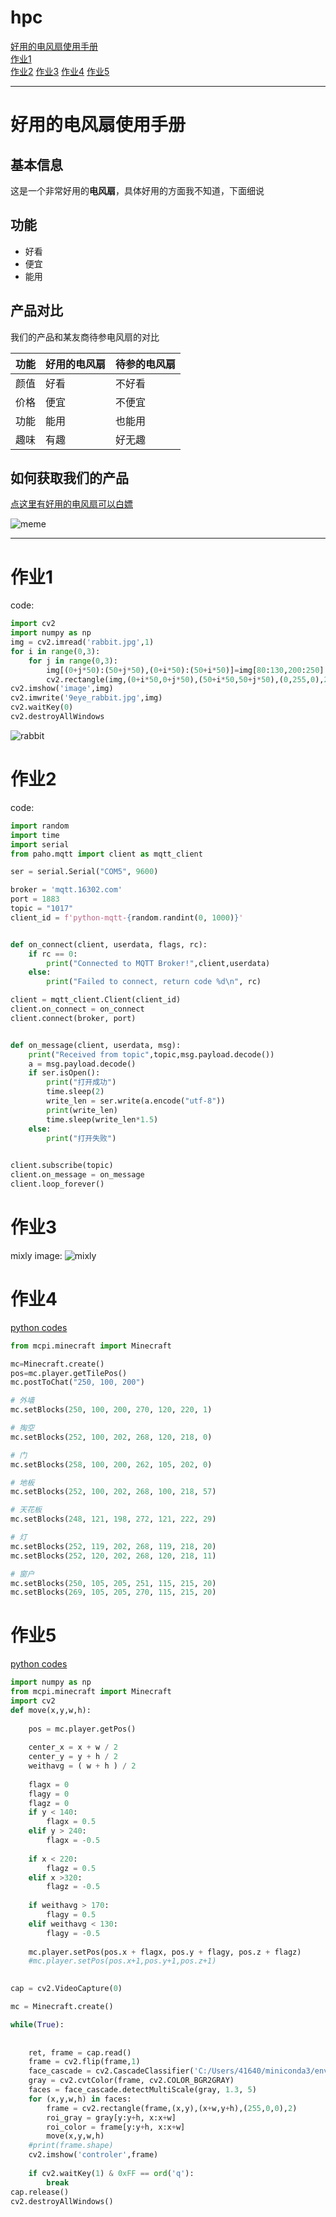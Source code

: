 # hpc
[好用的电风扇使用手册](#好用的电风扇使用手册)  
[作业1](#作业1)  
[作业2](#作业2)
[作业3](#作业3)
[作业4](#作业4)
[作业5](#作业5)

---
# 好用的电风扇使用手册

## 基本信息

这是一个非常好用的**电风扇**，具体好用的方面我不知道，下面细说

## 功能

- 好看
- 便宜
- 能用

## 产品对比

我们的产品和某友商待参电风扇的对比

| 功能 | 好用的电风扇 | 待参的电风扇 |
| ---- | ------------ | ------------ |
| 颜值 | 好看         | 不好看       |
| 价格 | 便宜         | 不便宜       |
| 功能 | 能用         | 也能用       |
| 趣味 | 有趣         | 好无趣       |
## 如何获取我们的产品

[点这里有好用的电风扇可以白嫖](www.bilibili.com)

![meme](https://img1.imgtp.com/2023/10/10/3hXM67u2.jpeg)

---
# 作业1
code:
```python
import cv2
import numpy as np
img = cv2.imread('rabbit.jpg',1)
for i in range(0,3):
    for j in range(0,3):
        img[(0+j*50):(50+j*50),(0+i*50):(50+i*50)]=img[80:130,200:250]
        cv2.rectangle(img,(0+i*50,0+j*50),(50+i*50,50+j*50),(0,255,0),2)
cv2.imshow('image',img)
cv2.imwrite('9eye_rabbit.jpg',img)
cv2.waitKey(0)
cv2.destroyAllWindows
```
![rabbit](https://github.com/ophwsjtu18/ohw23f/blob/main/hpc/9eye_rabbit.jpg)

# 作业2
code:
```python
import random
import time
import serial
from paho.mqtt import client as mqtt_client

ser = serial.Serial("COM5", 9600)

broker = 'mqtt.16302.com'
port = 1883
topic = "1017"
client_id = f'python-mqtt-{random.randint(0, 1000)}'


def on_connect(client, userdata, flags, rc):
    if rc == 0:
        print("Connected to MQTT Broker!",client,userdata)
    else:
        print("Failed to connect, return code %d\n", rc)

client = mqtt_client.Client(client_id)
client.on_connect = on_connect
client.connect(broker, port)


def on_message(client, userdata, msg):
    print("Received from topic",topic,msg.payload.decode())
    a = msg.payload.decode()
    if ser.isOpen():
        print("打开成功")
        time.sleep(2)
        write_len = ser.write(a.encode("utf-8"))
        print(write_len)
        time.sleep(write_len*1.5)
    else:
        print("打开失败")
    

client.subscribe(topic)
client.on_message = on_message
client.loop_forever()

```
# 作业3
mixly image:
![mixly](https://github.com/ophwsjtu18/ohw23f/blob/main/hpc/mixly.png)

# 作业4
[python codes](https://github.com/ophwsjtu18/ohw23f/edit/main/hpc/buildhous.py)
```python
from mcpi.minecraft import Minecraft

mc=Minecraft.create()
pos=mc.player.getTilePos()
mc.postToChat("250, 100, 200")

# 外墙
mc.setBlocks(250, 100, 200, 270, 120, 220, 1)

# 掏空
mc.setBlocks(252, 100, 202, 268, 120, 218, 0)

# 门
mc.setBlocks(258, 100, 200, 262, 105, 202, 0)

# 地板
mc.setBlocks(252, 100, 202, 268, 100, 218, 57)

# 天花板
mc.setBlocks(248, 121, 198, 272, 121, 222, 29)

# 灯
mc.setBlocks(252, 119, 202, 268, 119, 218, 20)
mc.setBlocks(252, 120, 202, 268, 120, 218, 11)

# 窗户
mc.setBlocks(250, 105, 205, 251, 115, 215, 20)
mc.setBlocks(269, 105, 205, 270, 115, 215, 20)
```

# 作业5
[python codes](https://github.com/ophwsjtu18/ohw23f/edit/main/hpc/control_minecraft_movement.py)
```python
import numpy as np
from mcpi.minecraft import Minecraft
import cv2
def move(x,y,w,h):
    
    pos = mc.player.getPos()
    
    center_x = x + w / 2
    center_y = y + h / 2
    weithavg = ( w + h ) / 2
    
    flagx = 0
    flagy = 0
    flagz = 0
    if y < 140:
        flagx = 0.5
    elif y > 240:
        flagx = -0.5
        
    if x < 220:
        flagz = 0.5
    elif x >320:
        flagz = -0.5
        
    if weithavg > 170:
        flagy = 0.5
    elif weithavg < 130:
        flagy = -0.5
        
    mc.player.setPos(pos.x + flagx, pos.y + flagy, pos.z + flagz)
    #mc.player.setPos(pos.x+1,pos.y+1,pos.z+1)
    

cap = cv2.VideoCapture(0)

mc = Minecraft.create()

while(True):
    
    
    ret, frame = cap.read()
    frame = cv2.flip(frame,1)
    face_cascade = cv2.CascadeClassifier('C:/Users/41640/miniconda3/envs/DIP2023/Lib/site-packages/cv2/data/haarcascade_frontalface_default.xml')
    gray = cv2.cvtColor(frame, cv2.COLOR_BGR2GRAY)
    faces = face_cascade.detectMultiScale(gray, 1.3, 5)
    for (x,y,w,h) in faces:
        frame = cv2.rectangle(frame,(x,y),(x+w,y+h),(255,0,0),2)
        roi_gray = gray[y:y+h, x:x+w]
        roi_color = frame[y:y+h, x:x+w]
        move(x,y,w,h)
    #print(frame.shape)
    cv2.imshow('controler',frame)
    
    if cv2.waitKey(1) & 0xFF == ord('q'):
        break
cap.release()
cv2.destroyAllWindows()
```
